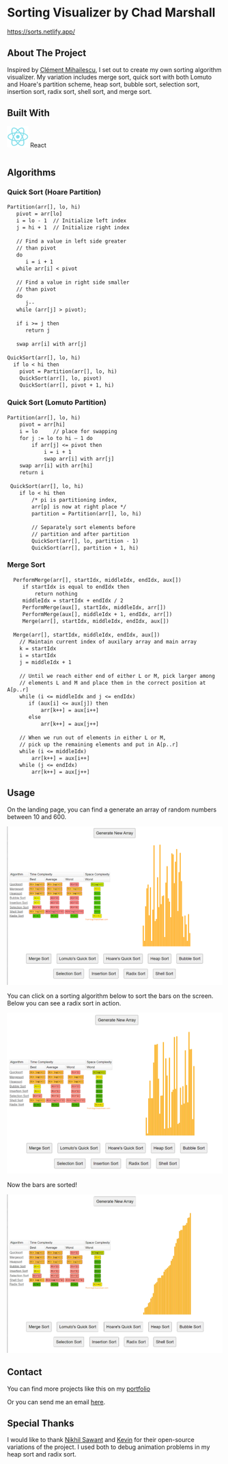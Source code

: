 # Sorting Visualizer by Chad Marshall
https://sorts.netlify.app/

## About The Project
Inspired by [Clément Mihailescu](https://github.com/clementmihailescu), I set out to create my own sorting algorithm
visualizer. My variation includes merge sort, quick sort with both Lomuto and Hoare's 
partition scheme, heap sort, bubble sort, selection sort, insertion sort, radix sort, shell sort, and merge sort.

## Built With
<table>
	<tr>
  <img height="50px" class="center-block" src="https://github.com/LordFreezer/Sorts-Visualizer_PUBLIC/blob/ASSETS/src/react.png">
  </tr>
  <tr>
  React
  </tr>
  </table>
  
## Algorithms
### Quick Sort (Hoare Partition)
```
Partition(arr[], lo, hi)
   pivot = arr[lo]
   i = lo - 1  // Initialize left index
   j = hi + 1  // Initialize right index

   // Find a value in left side greater
   // than pivot
   do
      i = i + 1
   while arr[i] < pivot

   // Find a value in right side smaller
   // than pivot
   do
      j--
   while (arr[j] > pivot);

   if i >= j then 
      return j

   swap arr[i] with arr[j]
   
QuickSort(arr[], lo, hi) 
  if lo < hi then
    pivot = Partition(arr[], lo, hi)
    QuickSort(arr[], lo, pivot)
    QuickSort(arr[], pivot + 1, hi)
```
### Quick Sort (Lomuto Partition)
```
Partition(arr[], lo, hi) 
    pivot = arr[hi]
    i = lo     // place for swapping
    for j := lo to hi – 1 do
        if arr[j] <= pivot then
            i = i + 1 
            swap arr[i] with arr[j]
    swap arr[i] with arr[hi]
    return i
    
 QuickSort(arr[], lo, hi)
    if lo < hi then 
        /* pi is partitioning index,
        arr[p] is now at right place */
        partition = Partition(arr[], lo, hi)
  
        // Separately sort elements before
        // partition and after partition
        QuickSort(arr[], lo, partition - 1)
        QuickSort(arr[], partition + 1, hi)
```
### Merge Sort
```
  PerformMerge(arr[], startIdx, middleIdx, endIdx, aux[])
     if startIdx is equal to endIdx then 
         return nothing
     middleIdx = startIdx + endIdx / 2
     PerformMerge(aux[], startIdx, middleIdx, arr[])
     PerformMerge(aux[], middleIdx + 1, endIdx, arr[])
     Merge(arr[], startIdx, middleIdx, endIdx, aux[])
  
  Merge(arr[], startIdx, middleIdx, endIdx, aux[]) 
    // Maintain current index of auxilary array and main array
    k = startIdx
    i = startIdx
    j = middleIdx + 1

    // Until we reach either end of either L or M, pick larger among
    // elements L and M and place them in the correct position at A[p..r]
    while (i <= middleIdx and j <= endIdx) 
       if (aux[i] <= aux[j]) then
           arr[k++] = aux[i++]
       else 
           arr[k++] = aux[j++]
	   
    // When we run out of elements in either L or M,
    // pick up the remaining elements and put in A[p..r]
    while (i <= middleIdx) 
        arr[k++] = aux[i++]
    while (j <= endIdx) 
        arr[k++] = aux[j++]
```


## Usage
On the landing page, you can find a generate an array of random numbers between 10 and 600.
<p align="center">
  <img src="https://github.com/LordFreezer/Sorts-Visualizer_PUBLIC/blob/ASSETS/src/home.png" />
</p>

You can click on a sorting algorithm below to sort the bars on the screen. Below you can see a radix sort
in action.
<p align="center">
  <img src="https://github.com/LordFreezer/Sorts-Visualizer_PUBLIC/blob/ASSETS/src/mid.png" />
</p>

Now the bars are sorted!
<p align="center">
  <img src="https://github.com/LordFreezer/Sorts-Visualizer_PUBLIC/blob/ASSETS/src/end.png" />
</p>

## Contact
You can find more projects like this on my [portfolio](https://thederflinger.com/#projects)

Or you can send me an email [here](https://thederflinger.com/#contact).

## Special Thanks
I would like to thank [Nikhil Sawant](https://github.com/NickSaw22) and [Kevin](https://github.com/Kevin6525) for their 
open-source variations of the project. I used both to debug animation problems in my heap sort and radix sort.


